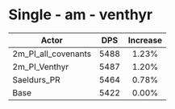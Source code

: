 # Single - am - venthyr
| Actor | DPS | Increase |
|---|:---:|:---:|
|2m_PI_all_covenants|5488|1.23%|
|2m_PI_Venthyr|5487|1.20%|
|Saeldurs_PR|5464|0.78%|
|Base|5422|0.00%|
